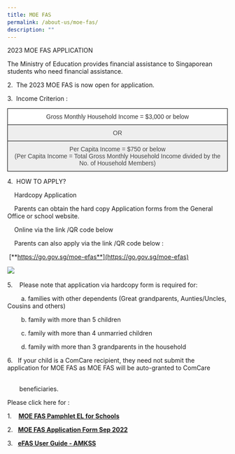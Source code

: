 ```yaml
---
title: MOE FAS
permalink: /about-us/moe-fas/
description: ""
---
```

2023 MOE FAS APPLICATION  

The Ministry of Education provides financial assistance to Singaporean students who need financial assistance.

  

2.  The 2023 MOE FAS is now open for application.  

  

3.  Income Criterion :   

<style type="text/css">
.tg  {border-collapse:collapse;border-spacing:0;}
.tg td{border-color:black;border-style:solid;border-width:1px;font-family:Arial, sans-serif;font-size:14px;
  overflow:hidden;padding:10px 5px;word-break:normal;}
.tg th{border-color:black;border-style:solid;border-width:1px;font-family:Arial, sans-serif;font-size:14px;
  font-weight:normal;overflow:hidden;padding:10px 5px;word-break:normal;}
.tg .tg-tlx9{background-color:#FFF;color:#333;text-align:center;vertical-align:top}
.tg .tg-nk7v{background-color:#EEE;color:#444;text-align:center;vertical-align:top}
.tg .tg-x2e3{background-color:#EEE;color:#444;text-align:center;vertical-align:middle}
</style>
<table class="tg">
<thead>
  <tr>
    <th class="tg-tlx9" colspan="5"><span style="font-weight:normal">Gross Monthly Household Income = $3,000 or below</span></th>
  </tr>
</thead>
<tbody>
  <tr>
    <td class="tg-x2e3" colspan="5"><span style="color:#444;background-color:#EEE">OR</span></td>
  </tr>
  <tr>
    <td class="tg-nk7v" colspan="5"><span style="color:#444">Per Capita Income = $750 or below</span><br><span style="color:#444">(Per Capita Income = Total Gross Monthly Household Income divided by the No. of Household Members)</span></td>
  </tr>
</tbody>
</table>

  

4.  HOW TO APPLY?

    Hardcopy Application

    Parents can obtain the hard copy Application forms from the General Office or school website.

  

    Online via the link /QR code below   

    Parents can also apply via the link /QR code below :

  

 [**https://go.gov.sg/moe-efas**](https://go.gov.sg/moe-efas)

<style>  
img {  
  display: block;  
  margin-left: auto;  
  margin-right: auto;  
}  
</style>  
<body><img src=“![](/images/MOE%20FAS.jpeg)” style=“width:50%;“>  
  
</body>  
<br>

5.    Please note that application via hardcopy form is required for:   

        a. families with other dependents (Great grandparents, Aunties/Uncles, Cousins and others) 

        b. family with more than 5 children 

        c. family with more than 4 unmarried children 

        d. family with more than 3 grandparents in the household 

  

6.   If your child is a ComCare recipient, they need not submit the application for MOE FAS as MOE FAS will be auto-granted to ComCare                 

       beneficiaries.

  

Please click here for :

1.    **[MOE FAS Pamphlet EL for Schools](https://angmokiosec.moe.edu.sg/qql/slot/u531/about%20us/MOE%20FAS/MOE%20FAS%20pamphlet%20EL%20for%20schools.pdf)**  

2.   [**MOE FAS Application Form Sep 2022**](https://angmokiosec.moe.edu.sg/qql/slot/u531/about%20us/MOE%20FAS/MOE%20FAS%20Application%20Form%20Sep%202022%20Revised.pdf)

3.   [**eFAS User Guide - AMKSS**](https://angmokiosec.moe.edu.sg/qql/slot/u531/Announcements/2022/FAS%202022/eFAS%20User%20Guide_AMKSS.pdf)